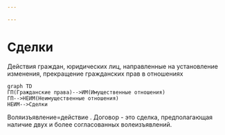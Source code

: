 ```yaml
---

---
```

# Сделки
Действия граждан, юридических лиц, направленные на установление изменения, прекращение гражданских прав в отношениях

```mermaid
graph TD
ГП(Гражданские права)-->ИМ(Имущественные отношения)
ГП-->НЕИМ(Неимущественные отношения)
НЕИМ-->Сделки
```

Воляизъявление=действие .
Договор - это сделка, предполагающая наличие двух и более согласованных волеизъявлений.